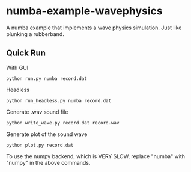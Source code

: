 numba-example-wavephysics
=========================

A numba example that implements a wave physics simulation.  Just like plunking a rubberband.

Quick Run
---------

With GUI

    python run.py numba record.dat

Headless

    python run_headless.py numba record.dat

Generate .wav sound file

    python write_wave.py record.dat record.wav

Generate plot of the sound wave

    python plot.py record.dat


To use the numpy backend, which is VERY SLOW, replace "numba" with "numpy" in the above commands.
